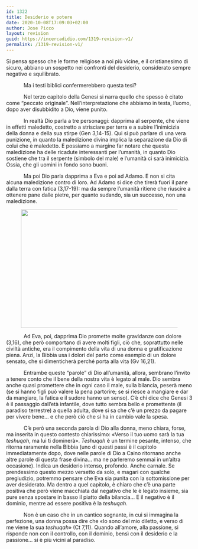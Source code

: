 ```yaml
---
id: 1322
title: Desiderio e potere
date: 2020-10-08T17:09:03+02:00
author: Jose Picco
layout: revision
guid: https://incercadidio.com/1319-revision-v1/
permalink: /1319-revision-v1/
---
```

Si pensa spesso che le forme religiose a noi più vicine, e il cristianesimo di sicuro, abbiano un sospetto nei confronti del desiderio, considerato sempre negativo e squilibrato. 

&nbsp;&nbsp;&nbsp;&nbsp;&nbsp;&nbsp;&nbsp;&nbsp;&nbsp;&nbsp;&nbsp; Ma i testi biblici confermerebbero questa tesi? 

&nbsp;&nbsp;&nbsp;&nbsp;&nbsp;&nbsp;&nbsp;&nbsp;&nbsp;&nbsp;&nbsp; Nel terzo capitolo della Genesi si narra quello che spesso è citato come “peccato originale”. Nell’interpretazione che abbiamo in testa, l’uomo, dopo aver disubbidito a Dio, viene punito. 

&nbsp;&nbsp;&nbsp;&nbsp;&nbsp;&nbsp;&nbsp;&nbsp;&nbsp;&nbsp;&nbsp; In realtà Dio parla a tre personaggi: dapprima al serpente, che viene in effetti maledetto, costretto a strisciare per terra e a subire l’inimicizia della donna e della sua stirpe (Gen 3,14-15). Qui si può parlare di una vera punizione, in quanto la maledizione divina implica la separazione da Dio di colui che è maledetto. E possiamo a margine far notare che questa maledizione ha delle ricadute interessanti per l’umanità, in quanto Dio sostiene che tra il serpente (simbolo del male) e l’umanità ci sarà inimicizia. Ossia, che gli uomini in fondo sono buoni.

&nbsp;&nbsp;&nbsp;&nbsp;&nbsp;&nbsp;&nbsp;&nbsp;&nbsp;&nbsp;&nbsp; Ma poi Dio parla dapprima a Eva e poi ad Adamo. E non si cita alcuna maledizione contro di loro. Ad Adamo si dice che tirerà fuori il pane dalla terra con fatica (3,17-19): ma da sempre l’umanità ritiene che riuscire a ottenere pane dalle pietre, per quanto sudando, sia un successo, non una maledizione.<figure class="wp-block-image size-large is-resized">

<img src="https://incercadidio.com/wp-content/uploads/2020/10/1.jpg" alt="" class="wp-image-1321" width="655" height="321" srcset="https://incercadidio.com/wp-content/uploads/2020/10/1.jpg 420w, https://incercadidio.com/wp-content/uploads/2020/10/1-300x147.jpg 300w" sizes="(max-width: 655px) 100vw, 655px" /> </figure> 

&nbsp;&nbsp;&nbsp;&nbsp;&nbsp;&nbsp;&nbsp;&nbsp;&nbsp;&nbsp;&nbsp; Ad Eva, poi, dapprima Dio promette molte gravidanze con dolore (3,16), che però comportano di avere molti figli, ciò che, soprattutto nelle civiltà antiche, era il compimento della vita di una donna e gratificazione piena. Anzi, la Bibbia usa i dolori del parto come esempio di un dolore sensato, che si dimenticherà perché porta alla vita (Gv 16,21).

&nbsp;&nbsp;&nbsp;&nbsp;&nbsp;&nbsp;&nbsp;&nbsp;&nbsp;&nbsp;&nbsp; Entrambe queste “parole” di Dio all’umanità, allora, sembrano l’invito a tenere conto che il bene della nostra vita è legato al male. Dio sembra anche quasi promettere che in ogni caso il male, sulla bilancia, peserà meno (se si hanno figli può valere la pena partorire; se si riesce a mangiare e dar da mangiare, la fatica e il sudore hanno un senso). C’è chi dice che Genesi 3 è il passaggio dall’età infantile, dove tutto sembra bello e promettente (il paradiso terrestre) a quella adulta, dove si sa che c’è un prezzo da pagare per vivere bene&#8230; e che però ciò che si ha in cambio vale la spesa.

&nbsp;&nbsp;&nbsp;&nbsp;&nbsp;&nbsp;&nbsp;&nbsp;&nbsp;&nbsp;&nbsp; C’è però una seconda parola di Dio alla donna, meno chiara, forse, ma inserita in questo contesto chiarissimo: «Verso il tuo uomo sarà la tua _teshuqah_, ma lui ti dominerà». _Teshuqah_ è un termine pesante, intenso, che ritorna raramente nella Bibbia (uno di questi passi è il capitolo immediatamente dopo, dove nelle parole di Dio a Caino ritornano anche altre parole di questa frase divina&#8230; ma ne parleremo semmai in un’altra occasione). Indica un desiderio intenso, profondo. Anche carnale. Se prendessimo questo mezzo versetto da solo, e magari con qualche pregiudizio, potremmo pensare che Eva sia punita con la sottomissione per aver desiderato. Ma dentro a quel capitolo, è chiaro che c’è una parte positiva che però viene macchiata dal negativo che le è legato insieme, sia pure senza spostare in basso il piatto della bilancia&#8230; E il negativo è il dominio, mentre ad essere positiva è la _teshuqah_. 

&nbsp;&nbsp;&nbsp;&nbsp;&nbsp;&nbsp;&nbsp;&nbsp;&nbsp;&nbsp;&nbsp; Non è un caso che in un cantico sognante, in cui si immagina la perfezione, una donna possa dire che «Io sono del mio diletto, e verso di me viene la sua _teshuqah_» (Ct 7,11). Quando all’amore, alla passione, si risponde non con il controllo, con il dominio, bensì con il desiderio e la passione&#8230; si è più vicini al paradiso.